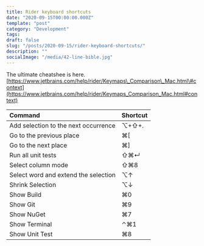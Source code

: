 ```yaml
---
title: Rider keyboard shortcuts
date: "2020-09-15T00:00:00.000Z"
template: "post"
category: "Development"
tags:
draft: false
slug: "/posts/2020-09-15/rider-keyboard-shortcuts/"
description: ""
socialImage: "/media/42-line-bible.jpg"
---
```

  

The ultimate cheatshee is here. [https://www.jetbrains.com/help/rider/Keymaps\_Comparison\_Mac.html\#context](https://www.jetbrains.com/help/rider/Keymaps_Comparison_Mac.html#context)

| Command | Shortcut |
| :--- | :--- |
| Add selection to the next occurrence | ⌥+⇧+. |
| Go to the previous place | ⌘\[ |
| Go to the next place | ⌘\] |
| Run all unit tests | ⇧⌘↵ |
| Select column mode | ⇧⌘8 |
| Select word and extend the selection | ⌥↑ |
| Shrink Selection | ⌥↓ |
| Show Build | ⌘0 |
| Show Git | ⌘9 |
| Show NuGet | ⌘7 |
| Show Terminal | ⌃⌘1 |
| Show Unit Test | ⌘8 |


